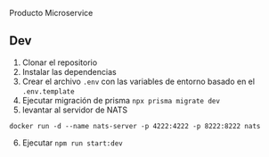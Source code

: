 Producto Microservice

## Dev

1. Clonar el repositorio
2. Instalar las dependencias
3. Crear el archivo `.env` con las variables de entorno basado en el `.env.template`
4. Ejecutar migración de prisma `npx prisma migrate dev`
5. levantar al servidor de NATS

```
docker run -d --name nats-server -p 4222:4222 -p 8222:8222 nats
```

6. Ejecutar `npm run start:dev`
